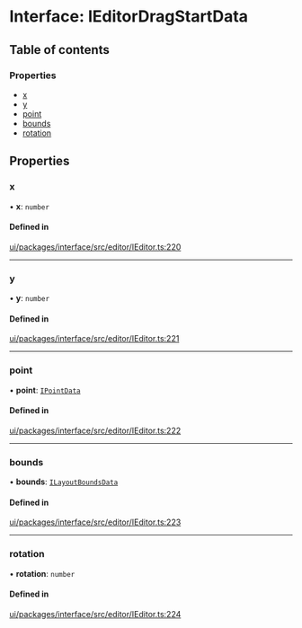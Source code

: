# Interface: IEditorDragStartData

## Table of contents

### Properties

- [x](IEditorDragStartData.md#x)
- [y](IEditorDragStartData.md#y)
- [point](IEditorDragStartData.md#point)
- [bounds](IEditorDragStartData.md#bounds)
- [rotation](IEditorDragStartData.md#rotation)

## Properties

### x

• **x**: `number`

#### Defined in

[ui/packages/interface/src/editor/IEditor.ts:220](https://github.com/leaferjs/leafer-ui/blob/6deed4d/packages/interface/src/editor/IEditor.ts#L220)

___

### y

• **y**: `number`

#### Defined in

[ui/packages/interface/src/editor/IEditor.ts:221](https://github.com/leaferjs/leafer-ui/blob/6deed4d/packages/interface/src/editor/IEditor.ts#L221)

___

### point

• **point**: [`IPointData`](IPointData.md)

#### Defined in

[ui/packages/interface/src/editor/IEditor.ts:222](https://github.com/leaferjs/leafer-ui/blob/6deed4d/packages/interface/src/editor/IEditor.ts#L222)

___

### bounds

• **bounds**: [`ILayoutBoundsData`](ILayoutBoundsData.md)

#### Defined in

[ui/packages/interface/src/editor/IEditor.ts:223](https://github.com/leaferjs/leafer-ui/blob/6deed4d/packages/interface/src/editor/IEditor.ts#L223)

___

### rotation

• **rotation**: `number`

#### Defined in

[ui/packages/interface/src/editor/IEditor.ts:224](https://github.com/leaferjs/leafer-ui/blob/6deed4d/packages/interface/src/editor/IEditor.ts#L224)
